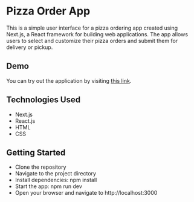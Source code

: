 # Pizza Order App

This is a simple user interface for a pizza ordering app created using Next.js, a React framework for building web applications. The app allows users to select and customize their pizza orders and submit them for delivery or pickup.

## Demo

You can try out the application by visiting [this link](https://food-app-jade-two.vercel.app/).

## Technologies Used

- Next.js
- React.js
- HTML
- CSS

## Getting Started

- Clone the repository
- Navigate to the project directory
- Install dependencies: npm install
- Start the app: npm run dev
- Open your browser and navigate to http://localhost:3000
